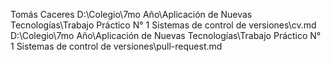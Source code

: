 Tomás Caceres
D:\Colegio\7mo Año\Aplicación de Nuevas Tecnologías\Trabajo Práctico N° 1 Sistemas de control de versiones\cv.md
D:\Colegio\7mo Año\Aplicación de Nuevas Tecnologías\Trabajo Práctico N° 1 Sistemas de control de versiones\pull-request.md